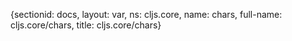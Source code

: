{sectionid: docs, layout: var, ns: cljs.core, name: chars, full-name: cljs.core/chars,
  title: cljs.core/chars}
